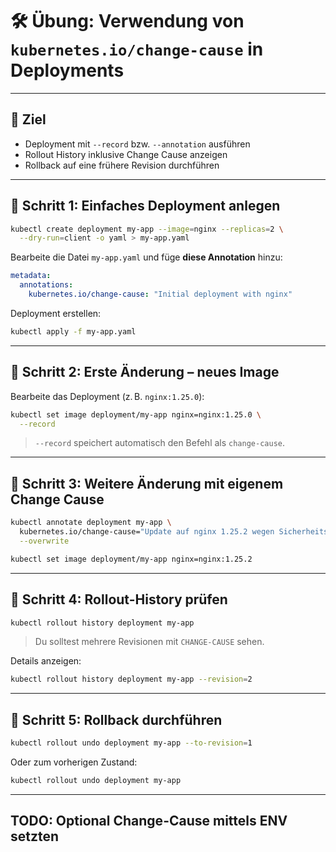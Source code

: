 # 🛠️ Übung: Verwendung von `kubernetes.io/change-cause` in Deployments

---

## 🎯 Ziel

* Deployment mit `--record` bzw. `--annotation` ausführen
* Rollout History inklusive Change Cause anzeigen
* Rollback auf eine frühere Revision durchführen

---

## 📁 Schritt 1: Einfaches Deployment anlegen

```bash
kubectl create deployment my-app --image=nginx --replicas=2 \
  --dry-run=client -o yaml > my-app.yaml
```

Bearbeite die Datei `my-app.yaml` und füge **diese Annotation** hinzu:

```yaml
metadata:
  annotations:
    kubernetes.io/change-cause: "Initial deployment with nginx"
```

Deployment erstellen:

```bash
kubectl apply -f my-app.yaml
```

---

## 📁 Schritt 2: Erste Änderung – neues Image

Bearbeite das Deployment (z. B. `nginx:1.25.0`):

```bash
kubectl set image deployment/my-app nginx=nginx:1.25.0 \
  --record
```

> `--record` speichert automatisch den Befehl als `change-cause`.

---

## 📁 Schritt 3: Weitere Änderung mit eigenem Change Cause

```bash
kubectl annotate deployment my-app \
  kubernetes.io/change-cause="Update auf nginx 1.25.2 wegen Sicherheitsupdate" \
  --overwrite

kubectl set image deployment/my-app nginx=nginx:1.25.2
```

---

## 📁 Schritt 4: Rollout-History prüfen

```bash
kubectl rollout history deployment my-app
```

> Du solltest mehrere Revisionen mit `CHANGE-CAUSE` sehen.

Details anzeigen:

```bash
kubectl rollout history deployment my-app --revision=2
```

---

## 📁 Schritt 5: Rollback durchführen

```bash
kubectl rollout undo deployment my-app --to-revision=1
```

Oder zum vorherigen Zustand:

```bash
kubectl rollout undo deployment my-app
```

---

## TODO: Optional Change-Cause mittels ENV setzten
